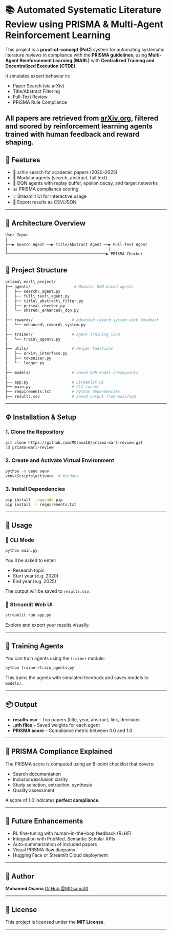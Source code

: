 
# 📚 Automated Systematic Literature Review using PRISMA & Multi-Agent Reinforcement Learning

This project is a **proof-of-concept (PoC)** system for automating systematic literature reviews in compliance with the **PRISMA guidelines**, using **Multi-Agent Reinforcement Learning (MARL)** with **Centralized Training and Decentralized Execution (CTDE)**.

It simulates expert behavior in:
- Paper Search (via arXiv)
- Title/Abstract Filtering
- Full-Text Review
- PRISMA Rule Compliance

All papers are retrieved from [arXiv.org](https://arxiv.org), filtered and scored by reinforcement learning agents trained with human feedback and reward shaping.
---

## 🚀 Features

- 🔎 arXiv search for academic papers (2020–2025)
- 🤖 Modular agents (search, abstract, full text)
- 🧠 DQN agents with replay buffer, epsilon decay, and target networks
- 📊 PRISMA compliance scoring
- 💡 Streamlit UI for interactive usage
- 💾 Export results as CSV/JSON

---

## 🧠 Architecture Overview
```markdown
User Input
│
├──▶ Search Agent ──▶ Title/Abstract Agent ──▶ Full-Text Agent
│                                            │
└───────────────────────────────────────────▶ PRISMA Checker

````

## 📁 Project Structure

```bash
prisma\_marl\_project/
├── agents/                   # Modular DQN-based agents
│   ├── search\_agent.py
│   ├── full\_text\_agent.py
│   ├── title\_abstract\_filter.py
│   ├── prisma\_checker.py
│   └── shared\_enhanced\_dqn.py
│
├── rewards/                 # Advanced reward system with feedback
│   └── enhanced\_reward\_system.py
│
├── trainer/                 # Agent training loop
│   └── train\_agents.py
│
├── utils/                   # Helper functions
│   ├── arxiv\_interface.py
│   ├── tokenizer.py
│   └── logger.py
│
├── models/                  # Saved DQN model checkpoints
│
├── app.py                   # Streamlit UI
├── main.py                  # CLI runner
├── requirements.txt         # Python dependencies
├── results.csv              # Saved output from main/app

````

---

## ⚙️ Installation & Setup

### 1. Clone the Repository

```bash
git clone https://github.com/MOsama10/prisma-marl-review.git
cd prisma-marl-review
````

### 2. Create and Activate Virtual Environment

```bash
python -m venv venv
venv\Scripts\activate  # Windows
```

### 3. Install Dependencies

```bash
pip install --upgrade pip
pip install -r requirements.txt
```

---

## 🧪 Usage

### 🔹 CLI Mode

```bash
python main.py
```

You'll be asked to enter:

* Research topic
* Start year (e.g. 2020)
* End year (e.g. 2025)

The output will be saved to `results.csv`.

### 🔹 Streamlit Web UI

```bash
streamlit run app.py
```

Explore and export your results visually.

---

## 🎯 Training Agents

You can train agents using the `trainer` module:

```bash
python trainer/train_agents.py
```

This trains the agents with simulated feedback and saves models to `models/`.

---

## 📦 Output

* **results.csv** – Top papers (title, year, abstract, link, decision)
* **.pth files** – Saved weights for each agent
* **PRISMA score** – Compliance metric between 0.0 and 1.0

---

## 📝 PRISMA Compliance Explained

The PRISMA score is computed using an 8-point checklist that covers:

* Search documentation
* Inclusion/exclusion clarity
* Study selection, extraction, synthesis
* Quality assessment

A score of 1.0 indicates **perfect compliance**.

---

## 📌 Future Enhancements

* RL fine-tuning with human-in-the-loop feedback (RLHF)
* Integration with PubMed, Semantic Scholar APIs
* Auto-summarization of included papers
* Visual PRISMA flow diagrams
* Hugging Face or Streamlit Cloud deployment

---

## 👤 Author

**Mohamed Osama**
[GitHub @MOsama10](https://github.com/MOsama10)

---

## 📄 License

This project is licensed under the **MIT License**.

---

